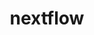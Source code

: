 ---
title: "nextflow"
layout: cache
categories: [package, v0.18.1]
meta: {"versions": ["22.04.3"], "compilers": ["gcc@=7.3.1"], "oss": ["amzn2"], "platforms": ["linux"], "targets": ["aarch64", "graviton2", "x86_64_v3", "x86_64_v4"], "stacks": ["aws-isc", "aws-isc-aarch64", "root"], "num_specs": 4, "num_specs_by_stack": {"root": 4, "aws-isc": 2, "aws-isc-aarch64": 2}}
spec_details: [{"hash": "oakcsj3gtdol2hjh2ubfct4vgpyegu42", "compiler": "gcc@=7.3.1", "versions": ["22.04.3"], "os": "amzn2", "platform": "linux", "target": "x86_64_v3", "variants": [], "stacks": ["root", "aws-isc"], "size": "-", "tarball": "https://binaries.spack.io/releases/v0.18.1/build_cache/linux-amzn2-x86_64_v3/gcc-7.3.1/nextflow-22.04.3/linux-amzn2-x86_64_v3-gcc-7.3.1-nextflow-22.04.3-oakcsj3gtdol2hjh2ubfct4vgpyegu42.spack"}, {"hash": "wil6rbmfcoyizmuxgpub2slxn43x4xbz", "compiler": "gcc@=7.3.1", "versions": ["22.04.3"], "os": "amzn2", "platform": "linux", "target": "graviton2", "variants": [], "stacks": ["root", "aws-isc-aarch64"], "size": "-", "tarball": "https://binaries.spack.io/releases/v0.18.1/build_cache/linux-amzn2-graviton2/gcc-7.3.1/nextflow-22.04.3/linux-amzn2-graviton2-gcc-7.3.1-nextflow-22.04.3-wil6rbmfcoyizmuxgpub2slxn43x4xbz.spack"}, {"hash": "tnqrxtmwpdm6dnhaq6piumtd3ca5ebx6", "compiler": "gcc@=7.3.1", "versions": ["22.04.3"], "os": "amzn2", "platform": "linux", "target": "x86_64_v4", "variants": [], "stacks": ["root", "aws-isc"], "size": "-", "tarball": "https://binaries.spack.io/releases/v0.18.1/build_cache/linux-amzn2-x86_64_v4/gcc-7.3.1/nextflow-22.04.3/linux-amzn2-x86_64_v4-gcc-7.3.1-nextflow-22.04.3-tnqrxtmwpdm6dnhaq6piumtd3ca5ebx6.spack"}, {"hash": "ppca5ztrrpxl6xrvk2pprlha22zeex5b", "compiler": "gcc@=7.3.1", "versions": ["22.04.3"], "os": "amzn2", "platform": "linux", "target": "aarch64", "variants": [], "stacks": ["root", "aws-isc-aarch64"], "size": "-", "tarball": "https://binaries.spack.io/releases/v0.18.1/build_cache/linux-amzn2-aarch64/gcc-7.3.1/nextflow-22.04.3/linux-amzn2-aarch64-gcc-7.3.1-nextflow-22.04.3-ppca5ztrrpxl6xrvk2pprlha22zeex5b.spack"}]
---